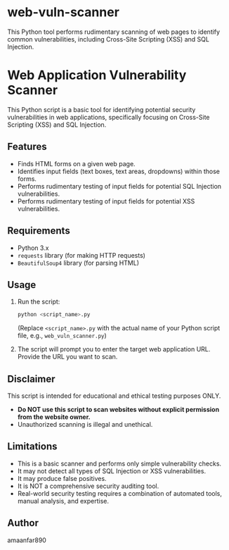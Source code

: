 # web-vuln-scanner
This Python tool performs rudimentary scanning of web pages to identify common vulnerabilities, including Cross-Site Scripting (XSS) and SQL Injection.

# Web Application Vulnerability Scanner

This Python script is a basic tool for identifying potential security vulnerabilities in web applications, specifically focusing on Cross-Site Scripting (XSS) and SQL Injection.

## Features

* Finds HTML forms on a given web page.
* Identifies input fields (text boxes, text areas, dropdowns) within those forms.
* Performs rudimentary testing of input fields for potential SQL Injection vulnerabilities.
* Performs rudimentary testing of input fields for potential XSS vulnerabilities.

## Requirements

* Python 3.x
* `requests` library (for making HTTP requests)
* `BeautifulSoup4` library (for parsing HTML)

## Usage

1.  Run the script:

    ```bash
    python <script_name>.py
    ```

    (Replace `<script_name>.py` with the actual name of your Python script file, e.g., `web_vuln_scanner.py`)

2.  The script will prompt you to enter the target web application URL. Provide the URL you want to scan.

## Disclaimer

This script is intended for educational and ethical testing purposes ONLY.

* **Do NOT use this script to scan websites without explicit permission from the website owner.**
* Unauthorized scanning is illegal and unethical.

## Limitations

* This is a basic scanner and performs only simple vulnerability checks.
* It may not detect all types of SQL Injection or XSS vulnerabilities.
* It may produce false positives.
* It is NOT a comprehensive security auditing tool.
* Real-world security testing requires a combination of automated tools, manual analysis, and expertise.

## Author

amaanfar890



